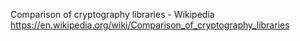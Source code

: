 Comparison of cryptography libraries - Wikipedia  
 https://en.wikipedia.org/wiki/Comparison_of_cryptography_libraries  

